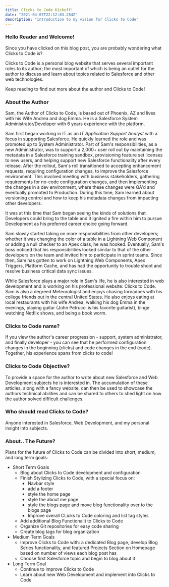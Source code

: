 ```yaml
---
title: Clicks to Code Kickoff!
date: "2021-04-07T22:12:03.284Z"
description: "Introduction to my vision for Clicks to Code"
---
```



### Hello Reader and Welcome! 

Since you have clicked on this blog post, you are probably wondering what Clicks to Code is? 

Clicks to Code is a personal blog website that serves several important roles to its author; the most important of which is being an outlet for the author to discuss and learn about topics related to Salesforce and other web technologies. 

Keep reading to find out more about the author and Clicks to Code! 

### About the Author

Sam, the Author of Clicks to Code, is based out of Phoenix, AZ and lives with his Wife Andrea and dog Emma. He is a Salesforce System Administrator/Developer with 6 years experience with the platform. 

Sam first began working in IT as an *IT Application Support Analyst* with a focus in supporting Salesforce. He quickly learned the role and was promoted up to System Administrator. Part of Sam's responsibilities, as a new Administrator, was to support a 2,000+ user roll out by maintaining the metadata in a Salesforce training sandbox, provisioning feature set licenses to new users, and helping support new Salesforce functionality after every release. After the rollout, Sam's roll transitioned to accepting enhancement requests, requiring configuration changes, to improve the Salesforce environment. This involved meeting with business stakeholders, gathering requirements for no-code configuration changes, and then implementing the changes in a dev environment, where these changes were QA'd and eventually promoted to Production. During this time, Sam learned about versioning control and how to keep his metadata changes from impacting other developers. 

It was at this time that Sam began seeing the kinds of solutions that Developers could bring to the table and it ignited a fire within him to pursue Development as his preferred career choice going forward. 

Sam slowly started taking on more responsibilities from other developers; whether it was changing the color of a table in a Lightning Web Component or adding a null checker to an Apex class, he was hooked. Eventually, Sam's boss noticed that his responsibilities looked similar to that of the other developers on the team and invited him to participate in sprint teams. Since then, Sam has gotten to work on Lightning Web Components, Apex Triggers, Platform Cache, and has had the opportunity to trouble shoot and resolve business critical data sync issues.

While Salesforce plays a major role in Sam's life, he is also interested in web development and is working on his professional website: Clicks to Code. Sam is also a degreed Meteorologist and enjoys chasing tornadoes with his college friends out in the central United States. He also enjoys eating at local restaurants with his wife Andrea, walking his dog Emma in the evenings, playing guitar (John Petrucci is his favorite guitarist), binge watching Netflix shows, and being a book worm.

### Clicks to Code name?

If you view the author's career progression - support, system administrator, and finally developer - you can see that he performed configuration changes in the beginning (clicks) and code changes in the end (code). Together, his experience spans from clicks to code!

### Clicks to Code Objective? 

To provide a space for the author to write about new Salesforce and Web Development subjects he is interested in. The accumulation of these articles, along with a fancy website, can then be used to showcase the authors technical abilities and can be shared to others to shed light on how the author solved difficult challenges.

### Who should read Clicks to Code?

Anyone interested in Salesforce, Web Development, and my personal insight into subjects.

### About.. The Future?
Plans for the future of Clicks to Code can be divided into short, medium, and long term goals:

- Short Term Goals
    - Blog about Clicks to Code development and configuration
    - Finish Stylizing Clicks to Code, with a special focus on:
        - Navbar style
        - add a footer
        - style the home page
        - style the about me page
        - style the blogs page and move blog functionality over to the blogs page
        - Improve overall CLicks to Code coloring and list tag styles
    - Add additional Blog Functionalit to Clicks to Code
    - Organize Git repositories for easy code sharing
    - Create blog tags for blog organization
- Medium Term Goals
    - Improve Clicks to Code with: a dedicated Blog page, develop Blog Series functionality, and featured Projects Section on Homepage based on number of views each blog post has
    - Choose first Salesforce topic and begin to blog about it
- Long Term Goal
    - Continue to improve Clicks to Code
    - Learn about new Web Development and implement into Clicks to Code